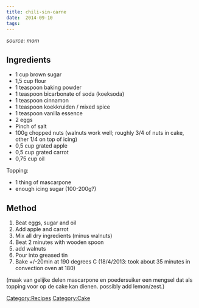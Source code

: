 ```yaml
---
title: chili-sin-carne
date:  2014-09-10
tags:
---
```

*source: mom*

Ingredients
-----------

-   1 cup brown sugar
-   1,5 cup flour
-   1 teaspoon baking powder
-   1 teaspoon bicarbonate of soda (koeksoda)
-   1 teaspoon cinnamon
-   1 teaspoon koekkruiden / mixed spice
-   1 teaspoon vanilla essence
-   2 eggs
-   Pinch of salt
-   100g chopped nuts (walnuts work well; roughly 3/4 of nuts in cake,
    other 1/4 on top of icing)
-   0,5 cup grated apple
-   0,5 cup grated carrot
-   0,75 cup oil

Topping:

-   1 thing of mascarpone
-   enough icing sugar (100-200g?)

Method
------

1.  Beat eggs, sugar and oil
2.  Add apple and carrot
3.  Mix all dry ingredients (minus walnuts)
4.  Beat 2 minutes with wooden spoon
5.  add walnuts
6.  Pour into greased tin
7.  Bake +/-20min at 190 degrees C (18/4/2013: took about 35 minutes in
    convection oven at 180)

(maak van gelijke delen mascarpone en poedersuiker een mengsel dat als
topping voor op de cake kan dienen. possibly add lemon/zest.)

<Category:Recipes> <Category:Cake>


